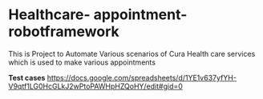 # Healthcare- appointment-robotframework
This is Project to Automate Various scenarios of Cura Health care services which is used to make various appointments


**Test cases**
https://docs.google.com/spreadsheets/d/1YE1v637yfYH-V9qtf1LG0HcGLkJ2wPtoPAWHpHZQoHY/edit#gid=0
